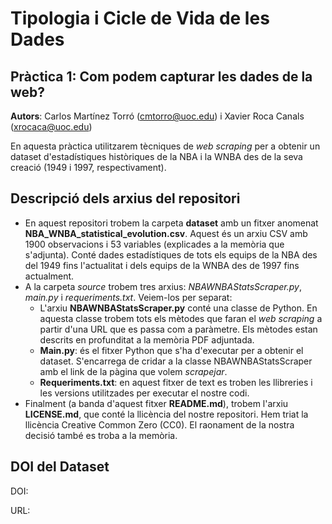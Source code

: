 # Tipologia i Cicle de Vida de les Dades
## Pràctica 1: Com podem capturar les dades de la web?
**Autors**: Carlos Martínez Torró (cmtorro@uoc.edu) i Xavier Roca Canals (xrocaca@uoc.edu)

En aquesta pràctica utilitzarem tècniques de _web scraping_ per a obtenir un dataset d'estadístiques històriques de la NBA i la WNBA des de la seva creació (1949 i 1997, respectivament).

## Descripció dels arxius del repositori
* En aquest repositori trobem la carpeta **dataset** amb un fitxer anomenat **NBA_WNBA_statistical_evolution.csv**. Aquest és un arxiu CSV amb 1900 observacions i 53 variables (explicades a la memòria que s'adjunta). Conté dades estadístiques de tots els equips de la NBA des del 1949 fins l'actualitat i dels equips de la WNBA des de 1997 fins actualment. 
* A la carpeta _source_ trobem tres arxius: _NBAWNBAStatsScraper.py_, _main.py_ i _requeriments.txt_. Veiem-los per separat:
  * L'arxiu **NBAWNBAStatsScraper.py** conté una classe de Python. En aquesta classe trobem tots els mètodes que faran el _web scraping_ a partir d'una URL que es passa com a paràmetre. Els mètodes estan descrits en profunditat a la memòria PDF adjuntada.
  * **Main.py**: és el fitxer Python que s'ha d'executar per a obtenir el dataset. S'encarrega de cridar a la classe NBAWNBAStatsScraper amb el link de la pàgina que volem _scrapejar_. 
  * **Requeriments.txt**: en aquest fitxer de text es troben les llibreries i les versions utilitzades per executar el nostre codi. 
* Finalment (a banda d'aquest fitxer **README.md**), trobem l'arxiu **LICENSE.md**, que conté la llicència del nostre repositori. Hem triat la llicència Creative Common Zero (CC0). El raonament de la nostra decisió també es troba a la memòria. 

## DOI del Dataset
DOI:

URL:



